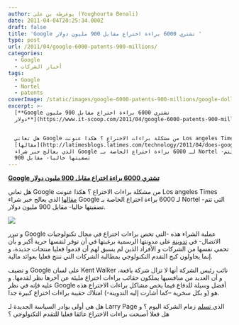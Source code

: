 ```yaml
---
author: يوغرطة بن علي (Youghourta Benali)
date: 2011-04-04T20:25:34.000Z
draft: false
title: 'Google تشتري 6000 براءة اختراع مقابل 900 مليون دولار '
type: post
url: /2011/04/google-6000-patents-900-millions/
categories:
  - Google
  - أخبار الشركات
tags:
  - Google
  - Nortel
  - patents
coverImage: /static/images/google-6000-patents-900-millions/google-dollar.jpg
excerpt: >-
  [**Google تشتري 6000 براءة اختراع مقابل 900 مليون
  دولار**](https://www.it-scoop.com/2011/04/google-6000-patents-900-million)


  هل تعاني Google من مشكلة براءات الاختراع ؟ هكذا عنونت Los angeles Times
  [مقالها](http://latimesblogs.latimes.com/technology/2011/04/does-google-have-a-patent-problem.html?utm_source=feedburner\&utm_medium=feed\&utm_campaign=Feed%3A+TheTechnologyBlog+%28Los+Angeles+Times+Technology+Blog%29\&utm_content=Google+Reader)
  الذي يعالج خبر شراء Google لـ 6000 براءة اختراع الخاصة بـ Nortel -التي تتم
  تصفيتها حاليا- مقابل 900
---
```

[**Google تشتري 6000 براءة اختراع مقابل 900 مليون دولار**](https://www.it-scoop.com/2011/04/google-6000-patents-900-million)

هل تعاني Google من مشكلة براءات الاختراع ؟ هكذا عنونت Los angeles Times [مقالها](http://latimesblogs.latimes.com/technology/2011/04/does-google-have-a-patent-problem.html?utm_source=feedburner\&utm_medium=feed\&utm_campaign=Feed%3A+TheTechnologyBlog+%28Los+Angeles+Times+Technology+Blog%29\&utm_content=Google+Reader) الذي يعالج خبر شراء Google لـ 6000 براءة اختراع الخاصة بـ Nortel -التي تتم تصفيتها حاليا- مقابل 900 مليون دولار.

![](/static/images/google-6000-patents-900-millions/google-dollar.jpg)

و تبرر Google عملية الشراء هذه -التي تخص براءات اختراع في مجال تكنولوجيات الاتصال- في [تدوينة](http://googleblog.blogspot.com/2011/04/patents-and-innovation.html) على مدونتها الرسمية برغبتها في أن توفر لنفسها حرية أكبر و بأن تحمي نفسها من الشركات و الأفراد الذين لم يسبق لهم أن قدموا فعليا منتجات جديدة، و إنما يحاولون كبح التقدم التكنولوجي بمطالبة الشركات التي تنتج فعليا بعوائد مالية.

و تضيف Google على لسان Kent Walker نائب رئيس الشركة أنها لا تزال شركة يافعة، و أن العديد من منافسيها يملكون حقائب براءات اختراع مليئة عن آخرها نظر لقدمها. و عليه فإنه في نظر Google أفضل وسيلة للدفاع فيما يخص مشاكل براءات الاختراع هذه هو (و بكل سخرية –كما أشارت إليه التدوينة-) امتلاك حقيبة براءات اختراع كبيرة جدا.

هل هي أولى بوادر السياسة الجديدة لـ Larry Page الذي[ تسلم](https://www.it-scoop.com/2011/01/google-ceo-change/) زمام الشركة اليوم ؟ و هل فعلا أصبحت براءات الاختراع عائقا فعليا للتقدم التكنولوجي ؟
